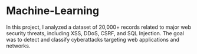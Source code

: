 # Machine-Learning
In this project, I analyzed a dataset of 20,000+ records related to major web security threats, including XSS, DDoS, CSRF, and SQL Injection. The goal was to detect and classify cyberattacks targeting web applications and networks.
